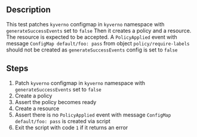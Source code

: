 ## Description

This test patches `kyverno` configmap in `kyverno` namespace with `generateSuccessEvents` set to `false`
Then it creates a policy and a resource.
The resource is expected to be accepted.
A `PolicyApplied` event with message `ConfigMap default/foo: pass` from object `policy/require-labels` should not be created as `generateSuccessEvents` config is set to `false`


## Steps

1. Patch `kyverno` configmap in `kyverno` namespace with `generateSuccessEvents` set to `false`
2. Create a policy
3. Assert the policy becomes ready
4. Create a resource
5. Assert there is no `PolicyApplied` event with message `ConfigMap default/foo: pass` is created via script
6. Exit the script with code `1` if it returns an error
